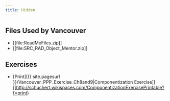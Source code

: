 ```yaml
---
title: Hidden
---
```

## Files Used by Vancouver
* [[file:ReadMeFiles.zip]] 
* [[file:SRC_RAD_Object_Mentor.zip]]

## Exercises
* [Print]({{ site.pagesurl }}/Vancouver_PPP_Exercise_Ch8and9|Componentization Exercise]] [[http://schuchert.wikispaces.com/ComponentizationExercisePrintable?f=print)

